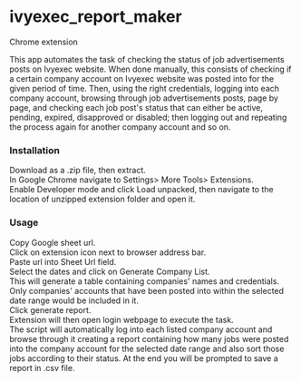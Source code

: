 # ivyexec_report_maker
Chrome extension

<p>This app automates the task of checking the status of job advertisements posts on Ivyexec website.
When done manually, this consists of checking if a certain company account on Ivyexec website was posted into for the given period of time. 
Then, using the right credentials, logging into each company account, browsing through job advertisements posts, page by page, and checking each job post's status that can either be active, pending, expired, disapproved or disabled; then logging out and repeating the process again for another company account and so on. </p>

<h3>Installation </h3>
<p>Download as a .zip file, then extract. <br/>
In Google Chrome navigate to Settings> More Tools> Extensions. <br/>
Enable Developer mode and click Load unpacked, then navigate to the location of unzipped extension folder and open it.</p> 

<h3>Usage</h3>
<p>Copy Google sheet url.<br/>
Click on extension icon next to browser address bar.<br/>
Paste url into Sheet Url field.<br/>
Select the dates and click on Generate Company List. <br/>
This will generate a table containing companies' names and credentials. Only companies' accounts that have been posted into within the selected date range would be included in it.<br/>
Click generate report. <br/>
Extension will then open login webpage to execute the task.<br/>
The script will automatically log into each listed company account and browse through it creating a report containing how many jobs were posted into the company account for the selected date range and also sort those jobs according to their status. At the end you will be prompted to save a report in .csv file.</p>
